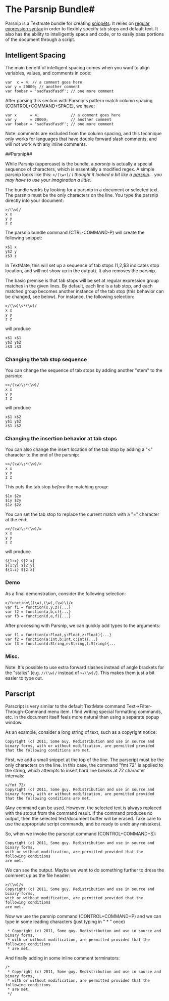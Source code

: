 # The Parsnip Bundle#

Parsnip is a Textmate bundle for creating [snippets](http://manual.macromates.com/en/snippets).  It relies on [regular expression syntax](http://www.regular-expressions.info/reference.html) in order to flexibly specify tab stops and default text.  It also has the ability to intelligently space and code, or to easily pass portions of the document through a script.

	
## Intelligent Spacing ##
The main benefit of intelligent spacing comes when you want to align variables, values, and comments in code:

	var  x = 4; // a comment goes here
	var y = 20000; // another comment
	var foobar = 'sadfasdfasdf'; // one more comment

After parsing this section with Parsnip's pattern match column spacing (CONTROL+COMMAND+SPACE), we have:

	var x      = 4;              // a comment goes here 
	var y      = 20000;          // another comment     
	var foobar = 'sadfasdfasdf'; // one more comment

Note: comments are excluded from the column spacing, and this technique only works for languages that have double forward slash comments, and will not work with any inline comments.


##Parsnip##

While Parsnip (uppercase) is the bundle, a *parsnip* is actually a special sequence of characters, which is essentially a modified regex. A simple parsnip looks like this:
`>/(\w+)/`
*I thought it looked a bit like a [parsnip](http://en.wikipedia.org/wiki/Parsnip)... you may have to use your imagination a little.*

The bundle works by looking for a parsnip in a document or selected text. The parsnip must be the only characters on the line.  You type the parsnip directly into your document:

	>/(\w)/
	x x
	y y
	z z
	
The parsnip bundle command (CTRL-COMMAND-P) will create the following snippet:

	x$1 x
	y$2 y
	z$3 z


In TextMate, this will set up a sequence of tab stops ($1,$2,$3 indicates stop location, and will not show up in the output). It also removes the parsnip.

The basic premise is that tab stops will be set at regular expression group matches in the given lines.  By default, each line is a tab stop, and each matched group becomes another instance of the tab stop (this behavior can be changed, see below).  For instance, the following selection:

	>/(\w)\s*(\w)/
	x x
	y y 
	z z

will produce


	x$1 x$1
	y$2 y$2 
	z$3 z$3

### Changing the tab stop sequence ###
You can change the sequence of tab stops by adding another "stem" to the parsnip:

	>>/(\w)\s*(\w)/
	x x
	y y 
	z z

will produce


	x$1 x$2
	y$1 y$2 
	z$1 z$2


### Changing the insertion behavior at tab stops ###
You can also change the insert location of the tab stop by adding a "<" character to the end of the parsnip:

	>>/(\w)\s*(\w)/<
	x x
	y y 
	z z

This puts the tab stop *before* the matching group:


	$1x $2x
	$1y $2y 
	$1z $2z

You can set the tab stop to replace the current match with a "=" character at the end:

	>>/(\w)\s*(\w)/=
	x x
	y y 
	z z

will produce


	${1:x} ${2:x}
	${1:y} ${2:y} 
	${1:z} ${2:z}

### Demo ###
As a final demonstration, consider the following selection:

	>/function\((\w),(\w),(\w)\)/>
	var f1 = function(x,y,z){...}
	var f2 = function(a,b,c){...}
	var f3 = function(d,e,f){...}

After processing with Parsnip, we can quickly add types to the arguments:


	var f1 = function(x:Float,y:Float,z:Float){...}
	var f2 = function(a:Int,b:Int,c:Int){...}
	var f3 = function(d:String,e:String,f:String){...


### Misc. ###
Note: It's possible to use extra forward slashes instead of angle brackets for the "stalks" (e.g. `//(\w)/` instead of `>/(\w)/`).  This makes them just a bit easier to type out.


## Parscript ##
Parscript is very similar to the default TextMate command Text->Filter-Through-Command menu item.  I find writing special formatting commands, etc. in the document itself feels more natural than using a separate popup window.


As an example, consider a long string of text, such as a copyright notice: 


	Copyright (c) 2011, Some Guy. Redistribution and use in source and binary forms, with or without modification, are permitted provided that the following conditions are met.  

First, we add a small snippet at the top of the line.  The parscript must be the only characters on the line. In this case, the command "fmt 72" is applied to the string, which attempts to insert hard line breaks at 72 character intervals:

	>/fmt 72/
	Copyright (c) 2011, Some guy. Redistribution and use in source and binary forms, with or without modification, are permitted provided that the following conditions are met.  

(Any command can be used.  However, the selected text is always replaced with the stdout from the command result.  If the command produces no output, then the selected text/document buffer will be erased.  Take care to use the appropriate script commands, and be ready to undo any mistakes).

So, when we invoke the parscript command (CONTROL+COMMAND+S):
	
	Copyright (c) 2011, Some guy. Redistribution and use in source and binary forms,
 	with or without modification, are permitted provided that the following conditions
 	are met.

We can see the output.  Maybe we want to do something further to dress the comment up as the file header:

	>/(\w)/<
	Copyright (c) 2011, Some guy. Redistribution and use in source and binary forms,
	with or without modification, are permitted provided that the following conditions
	are met.
	 
Now we use the parsnip command (CONTROL+COMMAND+P) and we can type in some leading characters (just typing in " * " once)
	
	 * Copyright (c) 2011, Some guy. Redistribution and use in source and binary forms,
	 * with or without modification, are permitted provided that the following conditions
	 * are met.

And finally adding in some inline comment terminators:

	/*
	 * Copyright (c) 2011, Some guy. Redistribution and use in source and binary forms,
	 * with or without modification, are permitted provided that the following conditions
	 * are met.
	 */

